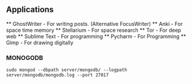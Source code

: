 ## Applications
** GhostWriter - For writing posts. (Alternative FocusWriter) 
** Anki - For space time memory
** Stellarium - For space research
** Tor - For deep web
** Sublime Text - For programming
** Pycharm - For Programming
** Gimp - For drawing digitally


### MONOGODB
`sudo mongod --dbpath server/mongodb/ --logpath server/mongodb/mongodb.log --port 27017`
